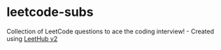 # leetcode-subs
Collection of LeetCode questions to ace the coding interview! - Created using [LeetHub v2](https://github.com/arunbhardwaj/LeetHub-2.0)
